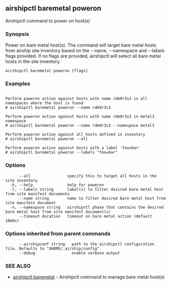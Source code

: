 ## airshipctl baremetal poweron

Airshipctl command to power on host(s)

### Synopsis

Power on bare metal host(s). The command will target bare metal hosts from airship site inventory based on the
--name, --namespace and --labels flags provided. If no flags are provided, airshipctl will select all bare metal hosts in the site
inventory.


```
airshipctl baremetal poweron [flags]
```

### Examples

```

Perform poweron action against hosts with name rdm9r3s3 in all namespaces where the host is found
# airshipctl baremetal poweron --name rdm9r3s3

Perform poweron action against hosts with name rdm9r3s3 in metal3 namespace
# airshipctl baremetal poweron --name rdm9r3s3 --namespace metal3

Perform poweron action against all hosts defined in inventory
# airshipctl baremetal poweron --all

Perform poweron action against hosts with a label 'foo=bar'
# airshipctl baremetal poweron --labels "foo=bar"

```

### Options

```
      --all                specify this to target all hosts in the site inventory
  -h, --help               help for poweron
  -l, --labels string      label(s) to filter desired bare metal host from site manifest documents
      --name string        name to filter desired bare metal host from site manifest document
  -n, --namespace string   airshipctl phase that contains the desired bare metal host from site manifest document(s)
      --timeout duration   timeout on bare metal action (default 10m0s)
```

### Options inherited from parent commands

```
      --airshipconf string   path to the airshipctl configuration file. Defaults to "$HOME/.airship/config"
      --debug                enable verbose output
```

### SEE ALSO

* [airshipctl baremetal](airshipctl_baremetal.md)	 - Airshipctl command to manage bare metal host(s)

